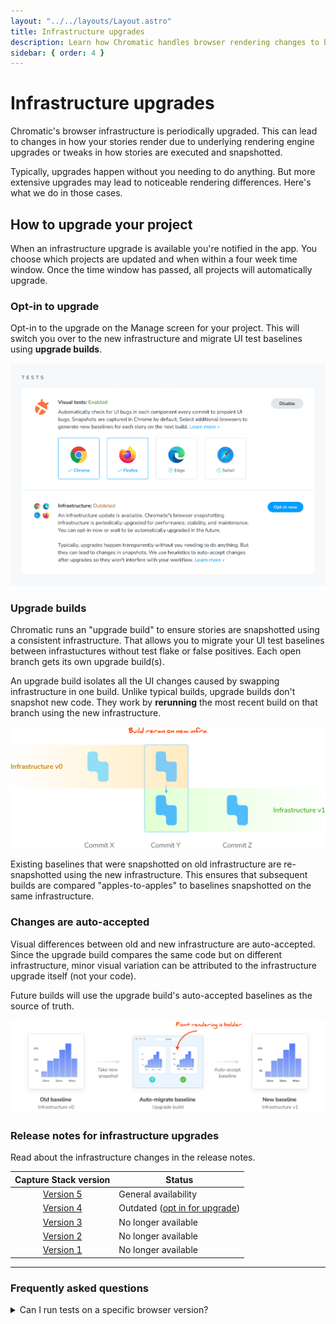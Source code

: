 ```yaml
---
layout: "../../layouts/Layout.astro"
title: Infrastructure upgrades
description: Learn how Chromatic handles browser rendering changes to be minimally disruptive
sidebar: { order: 4 }
---
```


# Infrastructure upgrades

Chromatic's browser infrastructure is periodically upgraded. This can lead to changes in how your stories render due to underlying rendering engine upgrades or tweaks in how stories are executed and snapshotted.

Typically, upgrades happen without you needing to do anything. But more extensive upgrades may lead to noticeable rendering differences. Here's what we do in those cases.

## How to upgrade your project

When an infrastructure upgrade is available you're notified in the app. You choose which projects are updated and when within a four week time window. Once the time window has passed, all projects will automatically upgrade.

### Opt-in to upgrade

Opt-in to the upgrade on the Manage screen for your project. This will switch you over to the new infrastructure and migrate UI test baselines using **upgrade builds**.

![Opt-in to infrastructure upgrade](../../images/managescreen-infrastructure-upgrade.png)

### Upgrade builds

Chromatic runs an "upgrade build" to ensure stories are snapshotted using a consistent infrastructure. That allows you to migrate your UI test baselines between infrastuctures without test flake or false positives. Each open branch gets its own upgrade build(s).

An upgrade build isolates all the UI changes caused by swapping infrastructure in one build. Unlike typical builds, upgrade builds don't snapshot new code. They work by **rerunning** the most recent build on that branch using the new infrastructure.

![Upgrade builds](../../images/infrastructure-upgrades-flow.png)

Existing baselines that were snapshotted on old infrastructure are re-snapshotted using the new infrastructure. This ensures that subsequent builds are compared "apples-to-apples" to baselines snapshotted on the same infrastructure.

### Changes are auto-accepted

Visual differences between old and new infrastructure are auto-accepted. Since the upgrade build compares the same code but on different infrastructure, minor visual variation can be attributed to the infrastructure upgrade itself (not your code).

Future builds will use the upgrade build's auto-accepted baselines as the source of truth.

![Auto-accept changes](../../images/infrastructure-upgrades-auto-accept.png)

### Release notes for infrastructure upgrades

Read about the infrastructure changes in the release notes.

|                Capture Stack version                | Status                                              |
| :-------------------------------------------------: | --------------------------------------------------- |
| [Version 5](infrastructure-release-notes#version-5) | General availability                                |
| [Version 4](infrastructure-release-notes#version-4) | Outdated ([opt in for upgrade](#opt-in-to-upgrade)) |
| [Version 3](infrastructure-release-notes#version-3) | No longer available                                 |
| [Version 2](infrastructure-release-notes#version-2) | No longer available                                 |
| [Version 1](infrastructure-release-notes#version-1) | No longer available                                 |

---

### Frequently asked questions

<details>
<summary>Can I run tests on a specific browser version?</summary>

Chromatic does not support running tests on specific browser versions.
With each infrastructure upgrade, our goal is to provide you with the latest stable browser versions, enabling a consistently flake-free testing environment while simplifying our infrastructure and customer support.

Read our [documentation](browsers) to learn more about enabling additional browsers.

</details>
